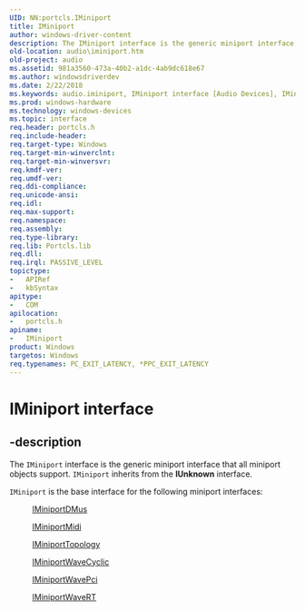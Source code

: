 ```yaml
---
UID: NN:portcls.IMiniport
title: IMiniport
author: windows-driver-content
description: The IMiniport interface is the generic miniport interface that all miniport objects support. IMiniport inherits from the IUnknown interface.
old-location: audio\iminiport.htm
old-project: audio
ms.assetid: 981a3560-473a-40b2-a1dc-4ab9dc618e67
ms.author: windowsdriverdev
ms.date: 2/22/2018
ms.keywords: audio.iminiport, IMiniport interface [Audio Devices], IMiniport interface [Audio Devices], described, IMiniport, portcls/IMiniport, audmp-routines_8ecaedd2-12d2-420f-a5e7-0f71451cf989.xml
ms.prod: windows-hardware
ms.technology: windows-devices
ms.topic: interface
req.header: portcls.h
req.include-header: 
req.target-type: Windows
req.target-min-winverclnt: 
req.target-min-winversvr: 
req.kmdf-ver: 
req.umdf-ver: 
req.ddi-compliance: 
req.unicode-ansi: 
req.idl: 
req.max-support: 
req.namespace: 
req.assembly: 
req.type-library: 
req.lib: Portcls.lib
req.dll: 
req.irql: PASSIVE_LEVEL
topictype:
-	APIRef
-	kbSyntax
apitype:
-	COM
apilocation:
-	portcls.h
apiname:
-	IMiniport
product: Windows
targetos: Windows
req.typenames: PC_EXIT_LATENCY, *PPC_EXIT_LATENCY
---
```


# IMiniport interface


## -description


The <code>IMiniport</code> interface is the generic miniport interface that all miniport objects support. <code>IMiniport</code> inherits from the <b>IUnknown</b> interface.

<code>IMiniport</code> is the base interface for the following miniport interfaces:
<dl>
<dd>

<a href="..\dmusicks\nn-dmusicks-iminiportdmus.md">IMiniportDMus</a>


</dd>
<dd>

<a href="..\portcls\nn-portcls-iminiportmidi.md">IMiniportMidi</a>


</dd>
<dd>

<a href="..\portcls\nn-portcls-iminiporttopology.md">IMiniportTopology</a>


</dd>
<dd>

<a href="..\portcls\nn-portcls-iminiportwavecyclic.md">IMiniportWaveCyclic</a>


</dd>
<dd>

<a href="..\portcls\nn-portcls-iminiportwavepci.md">IMiniportWavePci</a>


</dd>
<dd>

<a href="..\portcls\nn-portcls-iminiportwavert.md">IMiniportWaveRT</a>


</dd>
</dl>
